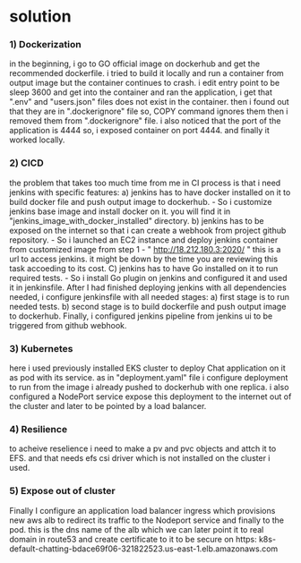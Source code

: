 # solution

### 1) Dockerization
in the beginning, i go to GO official image on dockerhub and get the recommended dockerfile. i tried to build it locally and run a container from output image but the container continues to crash. i edit entry point to be sleep 3600 and get into the container and ran the application, i get that ".env" and "users.json" files does not exist in the container. then i found out that they are in ".dockerignore" file so, COPY command ignores them then i removed them from ".dockerignore" file. i also noticed that the port of the application is 4444 so, i exposed container on port 4444. and finally it worked locally.

### 2) CICD
the problem that takes too much time from me in CI process is that i need jenkins with specific features:
    a) jenkins has to have docker installed on it to build docker file and push output image to dockerhub. 
     - So i customize jenkins base image and install docker on it. you will find it in "jenkins_image_with_docker_installed" directory.
    b) jenkins has to be exposed on the internet so that i can create a webhook from project github repository. 
     - So i launched an EC2 instance and deploy jenkins container from customized image from step 1 
     - " http://18.212.180.3:2020/ " this is a url to access jenkins. it might be down by the time you are reviewing this task accoeding to its cost. 
    C) jenkins has to have Go installed on it to run required tests.
     - So i install Go plugin on jenkins and configured it and used it in jenkinsfile.
After I had finished deploying jenkins with all dependencies needed, i configure jenkinsfile with all needed stages:
    a) first stage is to run needed tests. 
    b) second stage is to build dockerfile and push output image to dockerhub. 
Finally, i configured jenkins pipeline from jenkins ui to be triggered from github webhook. 

### 3) Kubernetes
here i used previously installed EKS cluster to deploy Chat application on it as pod with its service. as in "deployment.yaml" file i configure deployment to run from the image i already pushed to dockerhub with one replica. i also configured a NodePort service expose this deployment to the internet out of the cluster and later to be pointed by a load balancer.


### 4) Resilience
to acheive reselience i need to make a pv and pvc objects and attch it to EFS. and that needs efs csi driver which is not installed on the cluster i used. 

### 5) Expose out of cluster
Finally I configure an application load balancer ingress which provisions new aws alb to redirect its traffic to the Nodeport service and finally to the pod. 
this is the dns name of the alb which we can later point it to real domain in route53 and create certificate to it to be secure on https: 
  k8s-default-chatting-bdace69f06-321822523.us-east-1.elb.amazonaws.com
